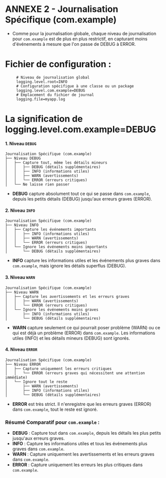 # ANNEXE 2 - Journalisation Spécifique (com.example)
- Comme pour la journalisation globale, chaque niveau de journalisation pour `com.example` est de plus en plus restrictif, en capturant moins d'événements à mesure que l'on passe de DEBUG à ERROR.

# **Fichier de configuration** : 

```properties
     # Niveau de journalisation global
     logging.level.root=INFO
     # Configuration spécifique à une classe ou un package
     logging.level.com.example=DEBUG
     # Emplacement du fichier de journal
     logging.file=myapp.log
```

# La signification de logging.level.com.example=DEBUG


#### 1. Niveau `DEBUG`
```
Journalisation Spécifique (com.example)
├── Niveau DEBUG
│   ├── Capture tout, même les détails mineurs
│   │   ├── DEBUG (détails supplémentaires)
│   │   ├── INFO (informations utiles)
│   │   ├── WARN (avertissements)
│   │   └── ERROR (erreurs critiques)
│   └── Ne laisse rien passer
```
- **DEBUG** capture absolument tout ce qui se passe dans `com.example`, depuis les petits détails (DEBUG) jusqu'aux erreurs graves (ERROR).

#### 2. Niveau `INFO`
```
Journalisation Spécifique (com.example)
├── Niveau INFO
│   ├── Capture les événements importants
│   │   ├── INFO (informations utiles)
│   │   ├── WARN (avertissements)
│   │   └── ERROR (erreurs critiques)
│   └── Ignore les événements moins importants
│       └── DEBUG (détails supplémentaires)
```
- **INFO** capture les informations utiles et les événements plus graves dans `com.example`, mais ignore les détails superflus (DEBUG).

#### 3. Niveau `WARN`
```
Journalisation Spécifique (com.example)
├── Niveau WARN
│   ├── Capture les avertissements et les erreurs graves
│   │   ├── WARN (avertissements)
│   │   └── ERROR (erreurs critiques)
│   └── Ignore les événements moins graves
│       ├── INFO (informations utiles)
│       └── DEBUG (détails supplémentaires)
```
- **WARN** capture seulement ce qui pourrait poser problème (WARN) ou ce qui est déjà un problème (ERROR) dans `com.example`. Les informations utiles (INFO) et les détails mineurs (DEBUG) sont ignorés.

#### 4. Niveau `ERROR`
```
Journalisation Spécifique (com.example)
├── Niveau ERROR
│   ├── Capture uniquement les erreurs critiques
│   │   └── ERROR (erreurs graves qui nécessitent une attention immédiate)
│   └── Ignore tout le reste
│       ├── WARN (avertissements)
│       ├── INFO (informations utiles)
│       └── DEBUG (détails supplémentaires)
```
- **ERROR** est très strict. Il n'enregistre que les erreurs graves (ERROR) dans `com.example`, tout le reste est ignoré.

### Résumé Comparatif pour `com.example` :

- **DEBUG** : Capture tout dans `com.example`, depuis les détails les plus petits jusqu'aux erreurs graves.
- **INFO** : Capture les informations utiles et tous les événements plus graves dans `com.example`.
- **WARN** : Capture uniquement les avertissements et les erreurs graves dans `com.example`.
- **ERROR** : Capture uniquement les erreurs les plus critiques dans `com.example`.

